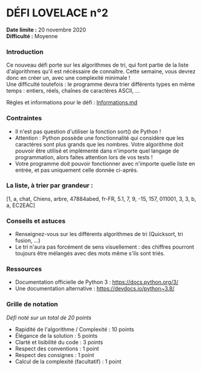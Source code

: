 # DÉFI LOVELACE n°2
 
**Date limite :** 20 novembre 2020 <br/>
**Difficulté :** Moyenne

### Introduction

Ce nouveau défi porte sur les algorithmes de tri, qui font partie de la liste d'algorithmes qu'il est nécéssaire de connaître. Cette semaine, vous devrez donc en créer un, avec une complexité minimale ! <br/>
Une difficulté toutefois : le programme devra trier différents types en même temps : entiers, réels, chaînes de caractères ASCII, ... <br/>

Règles et informations pour le défi : [Informations.md](https://github.com/HugoDemaret/Licence_1_python/blob/main/Defi_de_la_semaine/Informations.md)

### Contraintes

   - Il n'est pas question d'utiliser la fonction sort() de Python !
   - Attention : Python possède une fonctionnalité qui considère que les caractères sont plus grands que les nombres. Votre algorithme doit pouvoir être utilisé et implémenté dans n'importe quel langage de programmation, alors faites attention lors de vos tests !
   - Votre programme doit pouvoir fonctionner avec n'importe quelle liste en entrée, et pas uniquement celle donnée ci-après.

### La liste, à trier par grandeur :

   [1, a, chat, Chiens, arbre, 47884abed, fr-FR, 5.1, 7, 9, -15, 157, 011001, 3, 3, b, a, EC2EAC]

### Conseils et astuces

- Renseignez-vous sur les différents algorithmes de tri (Quicksort, tri fusion, ...)
- Le tri n'aura pas forcément de sens visuellement : des chiffres pourront toujours être mélangés avec des mots même s'ils sont triés.

### Ressources

- Documentation officielle de Python 3 : https://docs.python.org/3/
- Une documentation alternative : https://devdocs.io/python~3.8/


### Grille de notation
*Défi noté sur un total de 20 points*

 - Rapidité de l'algorithme / Complexité : 10 points
 - Élégance de la solution : 5 points
 - Clarté et lisibilité du code : 3 points
 - Respect des conventions : 1 point
 - Respect des consignes : 1 point
 - Calcul de la complexité (facultatif) : 1 point
